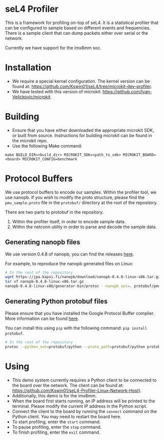 # seL4 Profiler
This is a framework for profiling on-top of seL4. It is a statistical profiler that can be configured to 
sample based on different events and frequencies. There is a sample client that can dump packets either 
over serial or the network. 

Currently we have support for the imx8mm soc.

# Installation

- We require a special kernel configuration. The kernel version can be found at: https://github.com/Kswin01/seL4/tree/microkit-dev-profiler.
- We have tested with this version of microkit: https://github.com/Ivan-Velickovic/microkit.

# Building
- Ensure that you have either downloaded the appropriate microkit SDK, or built from source. Instructions for building microkit can be found in the microkit repo.
- Use the following Make command:
```
make BUILD_DIR=<build_dir> MICROKIT_SDK=<path_to_sdk> MICROKIT_BOARD=<board> MICROKIT_CONFIG=benchmark
```
# Protocol Buffers

We use protocol buffers to encode our samples. Within the profiler tool, we use nanopb.
If you wish to modify the proto structure, please find the `pmu_sample.proto` file in the `protobuf/`
directory at the root of the repository.

There are two parts to protobuf in the repository.
1. Within the profiler itself, in order to encode sample data.
2. Within the netconn utility in order to parse and decode the sample data.

## Generating nanopb files

We use version 0.4.8 of nanopb, you can find the releases [here](https://jpa.kapsi.fi/nanopb/download/).

For example, to reproduce the nanopb generated files on Linux:
```sh
# In the root of the repository
wget https://jpa.kapsi.fi/nanopb/download/nanopb-0.4.8-linux-x86.tar.gz
tar xf nanopb-0.4.8-linux-x86.tar.gz
nanopb-0.4.8-linux-x86/generator-bin/protoc --nanopb_out=. protobuf/pmu_sample.proto
```

## Generating Python protobuf files

Please ensure that you have installed the Google Protocol Buffer compiler. More information can be found [here](https://github.com/protocolbuffers/protobuf).

You can install this using `pip` with the following command: `pip install protobuf`.

```sh
# In the root of the repository
protoc --python_out=protobuf/python --proto_path=protobuf/python protobuf/pmu_sample.proto
```

# Using

- This demo system currently requires a Python client to be connected to the board over the network. The client can be found at: https://github.com/Kswin01/seL4-Profiler-Linux-Network-Host}.
- Additionally, this demo is for the imx8mm.
- When the board first starts running, an IP address will be printed to the terminal. Please modify the current IP address in the Python script.
- Connect the client to the board by running the `connect` command on the Python client. You may need to restart the board here.
- To start profiling, enter the `start` command.
- To pause profiling, enter the `stop` command.
- To finish profiling, enter the `exit` command.
